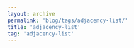 ```yaml
---
layout: archive
permalink: 'blog/tags/adjacency-list/'
title: 'adjacency-list'
tag: 'adjacency-list'
---
```

